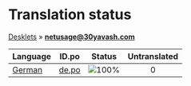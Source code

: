 # Translation status
[Desklets](../../README.md) &#187; **netusage@30yavash.com**

Language | ID.po | Status | Untranslated
---------|:--:|:------:|:-----------:
[German](../../language-status/de.md) | [de.po](po/de.po) | ![100%](http://progressed.io/bar/100) | 0

